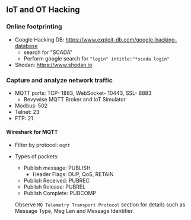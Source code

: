 ## IoT and OT Hacking

### Online footprinting
- Google Hacking DB: https://www.exploit-db.com/google-hacking-database
    - search for "SCADA"
    - Perform google search for `"login" intitle:"*scada login"`
- Shodan: https://www.shodan.io

### Capture and analyze network traffic
- MQTT ports: TCP- 1883, WebSocket- 10443, SSL- 8883
  - Bevywise MQTT Broker and IoT Simulator
- Modbus: 502
- Telnet: 23
- FTP: 21

#### Wireshark for MQTT
- Filter by protocol: `mqtt`
- Types of packets:
  - Publish message: PUBLISH
    - Header Flags: DUP, QoS, RETAIN
  - Publish Received: PUBREC
  - Publish Release: PUBREL
  - Publish Complete: PUBCOMP
  
  Observe `MQ Telemetry Transport Protocol` section for details such as Message Type, Msg Len and Message Identifier.